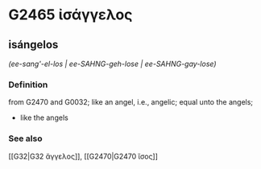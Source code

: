 # G2465 ἰσάγγελος

## isángelos

_(ee-sang'-el-los | ee-SAHNG-geh-lose | ee-SAHNG-gay-lose)_

### Definition

from G2470 and G0032; like an angel, i.e., angelic; equal unto the angels; 

- like the angels

### See also

[[G32|G32 ἄγγελος]], [[G2470|G2470 ἴσος]]
